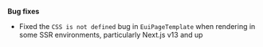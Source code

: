 **Bug fixes**

- Fixed the `CSS is not defined` bug in `EuiPageTemplate` when rendering in some SSR environments, particularly Next.js v13 and up
